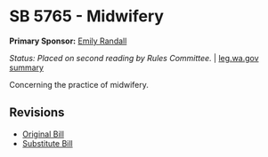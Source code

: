 # SB 5765 - Midwifery
**Primary Sponsor:** [Emily Randall](/person/leg/randall_em.md)

*Status: Placed on second reading by Rules Committee.* | [leg.wa.gov summary](https://app.leg.wa.gov/billsummary?BillNumber=5765&Year=2021)

Concerning the practice of midwifery.

## Revisions
* [Original Bill](1/)
* [Substitute Bill](S/)